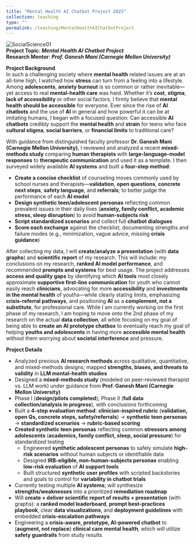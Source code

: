 ```yaml
---
title: "Mental Health AI Chatbot Project 2025"
collection: teaching
type: ""
permalink: /teaching/MentalHealthAIChatbotProject
---
```

![SocialScience01](https://www.tiffu.ca/images/ai1.png)
<br>**Project Topic**: <i>**Mental Health AI Chatbot Project**</i>
<br>**Research Mentor**: <i>**Prof. Ganesh Mani (Carnegie Mellon University)**</i>

**Project Background**
<br>In such a challenging society where **mental health** related issues are at an all-time high, I watched how **stress** can turn from a feeling into a lifestyle. Among **adolescents**, **anxiety burnout** is so common or rather inevitable—yet access to real **mental-health care** was hard. Whether it’s **cost**, **stigma**, **lack of accessibility** or other social factors, I firmly believe that **mental health should be accessible** for everyone. Ever since the rise of **AI chatbots** and the use of **AI** in general and how powerful it can be at imitating humans, I began with a focused question: Can accessible **AI chatbots** credibly support the **mental health** and **strain** for teens who face **cultural stigma**, **social barriers**, or **financial limits** to traditional care?

With guidance from distinguished faculty professor **Dr. Ganesh Mani (Carnegie Mellon University)**, I reviewed and analyzed a recent **mixed-methods study** comparing **human therapists** with **large-language-model responses** to **therapeutic communication** and used it as a template. I then surveyed widely available **AI systems** and built a **four-step method**:

* **Create a concise checklist** of counseling moves commonly used by school nurses and therapists—**validation**, **open questions**, **concrete next steps**, **safety language**, and **referrals**; to better judge the performance of each **AI model**
* **Design synthetic teen/adolescent personas** reflecting common prevalent issues in their daily lives (**anxiety, family conflict, academic stress, sleep disruption**) to avoid **human-subjects risk**
* **Script standardized scenarios** and collect full **chatbot dialogues**
* **Score each exchange** against the checklist, documenting strengths and failure modes (e.g., minimization, vague advice, missing **crisis guidance**)

After collecting my data, I will **create/analyze a presentation** (with **data graphs**) and **scientific report** of my research. This will include: my conclusions on my research, **ranked AI model performance**, and recommended **prompts and systems** for best usage. The project addresses **access and quality gaps** by identifying which **AI tools** most closely approximate **supportive first-line communication** for youth who cannot easily reach **clinicians**, advocating for more **accessibility** and **investments in the mental health** of youths—while clearly stating limits, emphasizing **crisis-referral pathways**, and positioning **AI** as a **complement, not a substitute**, for professional care. While I am currently working on the first phase of my research, I am hoping to move onto the 2nd phase of my research on the actual **data collection**, all while focusing on my goal of being able to **create an AI prototype chatbox** to eventually reach my goal of helping **youths and adolescents** in having more **accessible mental health** without them worrying about **societal interference** and pressure.

**Project Details**

* Analyzed previous **AI research methods** across qualitative, quantitative, and mixed-methods designs; mapped **strengths, biases, and threats to validity** in **LLM mental-health studies**
* Designed a **mixed-methods study** (modeled on peer-reviewed therapist vs. LLM work) under guidance from **Prof. Ganesh Mani (Carnegie Mellon University)**
* Phase I (**design/pilots completed**); Phase II (**full data collection/analysis in progress**), with conclusions forthcoming
* Built a **4-step evaluation method**: **clinician-inspired rubric** (**validation, open Qs, concrete steps, safety/referrals**) → **synthetic teen personas** → **standardized scenarios** → **rubric-based scoring**
* **Created synthetic teen personas** reflecting common **stressors among adolescents** (**academics, family conflict, sleep, social pressure**) for standardized testing
  * Engineered **synthetic adolescent personas** to safely simulate **high-risk scenarios** without human subjects or identifiable data
  * Designed **IRB-eligible, non-human-subjects personas** enabling **low-risk evaluation** of **AI support tools**
  * Built structured **synthetic user profiles** with scripted backstories and goals to control for **variability in chatbot trials**
* Currently testing multiple **AI systems**; will synthesize **strengths/weaknesses** into a prioritized **remediation roadmap**
* Will **create + deliver scientific report of results + presentation** (with graphs): a **ranked model leaderboard**, **prompt best-practices playbook**, clear **data visualizations**, and **deployment guidelines** with embedded **crisis-escalation pathways**
* Engineering a **crisis-aware, prototype, AI-powered chatbot** to (**augment, not replace**) **clinical care mental health**, which will utilize **safety guardrails** from study results











